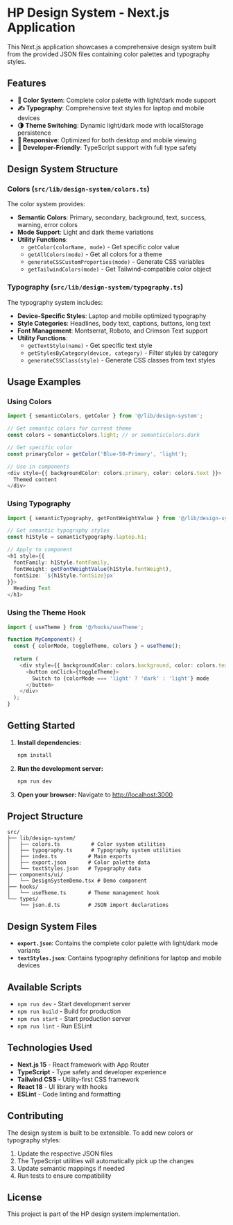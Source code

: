 # HP Design System - Next.js Application

This Next.js application showcases a comprehensive design system built from the provided JSON files containing color palettes and typography styles.

## Features

- **🎨 Color System**: Complete color palette with light/dark mode support
- **✍️ Typography**: Comprehensive text styles for laptop and mobile devices
- **🌗 Theme Switching**: Dynamic light/dark mode with localStorage persistence
- **📱 Responsive**: Optimized for both desktop and mobile viewing
- **🔧 Developer-Friendly**: TypeScript support with full type safety

## Design System Structure

### Colors (`src/lib/design-system/colors.ts`)

The color system provides:
- **Semantic Colors**: Primary, secondary, background, text, success, warning, error colors
- **Mode Support**: Light and dark theme variations
- **Utility Functions**: 
  - `getColor(colorName, mode)` - Get specific color value
  - `getAllColors(mode)` - Get all colors for a theme
  - `generateCSSCustomProperties(mode)` - Generate CSS variables
  - `getTailwindColors(mode)` - Get Tailwind-compatible color object

### Typography (`src/lib/design-system/typography.ts`)

The typography system includes:
- **Device-Specific Styles**: Laptop and mobile optimized typography
- **Style Categories**: Headlines, body text, captions, buttons, long text
- **Font Management**: Montserrat, Roboto, and Crimson Text support
- **Utility Functions**:
  - `getTextStyle(name)` - Get specific text style
  - `getStylesByCategory(device, category)` - Filter styles by category
  - `generateCSSClass(style)` - Generate CSS classes from text styles

## Usage Examples

### Using Colors

```typescript
import { semanticColors, getColor } from '@/lib/design-system';

// Get semantic colors for current theme
const colors = semanticColors.light; // or semanticColors.dark

// Get specific color
const primaryColor = getColor('Blue-50-Primary', 'light');

// Use in components
<div style={{ backgroundColor: colors.primary, color: colors.text }}>
  Themed content
</div>
```

### Using Typography

```typescript
import { semanticTypography, getFontWeightValue } from '@/lib/design-system';

// Get semantic typography styles
const h1Style = semanticTypography.laptop.h1;

// Apply to component
<h1 style={{
  fontFamily: h1Style.fontFamily,
  fontWeight: getFontWeightValue(h1Style.fontWeight),
  fontSize: `${h1Style.fontSize}px`
}}>
  Heading Text
</h1>
```

### Using the Theme Hook

```typescript
import { useTheme } from '@/hooks/useTheme';

function MyComponent() {
  const { colorMode, toggleTheme, colors } = useTheme();
  
  return (
    <div style={{ backgroundColor: colors.background, color: colors.text }}>
      <button onClick={toggleTheme}>
        Switch to {colorMode === 'light' ? 'dark' : 'light'} mode
      </button>
    </div>
  );
}
```

## Getting Started

1. **Install dependencies:**
   ```bash
   npm install
   ```

2. **Run the development server:**
   ```bash
   npm run dev
   ```

3. **Open your browser:**
   Navigate to [http://localhost:3000](http://localhost:3000)

## Project Structure

```
src/
├── lib/design-system/
│   ├── colors.ts          # Color system utilities
│   ├── typography.ts      # Typography system utilities
│   ├── index.ts          # Main exports
│   ├── export.json       # Color palette data
│   └── textStyles.json   # Typography data
├── components/ui/
│   └── DesignSystemDemo.tsx # Demo component
├── hooks/
│   └── useTheme.ts       # Theme management hook
└── types/
    └── json.d.ts         # JSON import declarations
```

## Design System Files

- **`export.json`**: Contains the complete color palette with light/dark mode variants
- **`textStyles.json`**: Contains typography definitions for laptop and mobile devices

## Available Scripts

- `npm run dev` - Start development server
- `npm run build` - Build for production
- `npm run start` - Start production server
- `npm run lint` - Run ESLint

## Technologies Used

- **Next.js 15** - React framework with App Router
- **TypeScript** - Type safety and developer experience
- **Tailwind CSS** - Utility-first CSS framework
- **React 18** - UI library with hooks
- **ESLint** - Code linting and formatting

## Contributing

The design system is built to be extensible. To add new colors or typography styles:

1. Update the respective JSON files
2. The TypeScript utilities will automatically pick up the changes
3. Update semantic mappings if needed
4. Run tests to ensure compatibility

## License

This project is part of the HP design system implementation. 